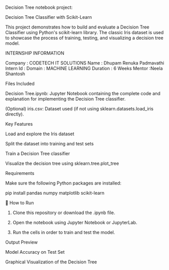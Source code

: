   Decision Tree notebook project:

Decision Tree Classifier with Scikit-Learn

This project demonstrates how to build and evaluate a Decision Tree Classifier using Python's scikit-learn library. The classic Iris dataset is used to showcase the process of training, testing, and visualizing a decision tree model.

INTERNSHIP INFORMATION 

Company   : CODETECH IT SOLUTIONS 
Name      : Dhupam Renuka Padmavathi 
Intern Id :
Domain    : MACHINE LEARNING 
Duration  : 6 Weeks
Mentor    :Neela Shantosh 


Files Included

Decision Tree.ipynb: Jupyter Notebook containing the complete code and explanation for implementing the Decision Tree classifier.

(Optional) iris.csv: Dataset used (if not using sklearn.datasets.load_iris directly).



 Key Features

Load and explore the Iris dataset

 Split the dataset into training and test sets

 Train a Decision Tree classifier

Visualize the decision tree using sklearn.tree.plot_tree

 Requirements

Make sure the following Python packages are installed:

pip install pandas numpy matplotlib scikit-learn

🚀 How to Run

1. Clone this repository or download the .ipynb file.


2. Open the notebook using Jupyter Notebook or JupyterLab.


3. Run the cells in order to train and test the model.


 Output Preview

Model Accuracy on Test Set

Graphical Visualization of the Decision Tree





